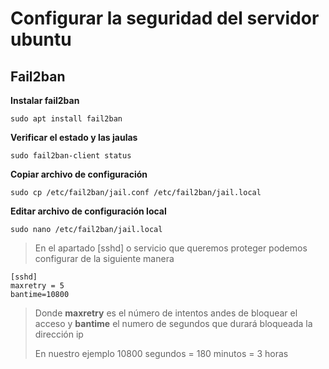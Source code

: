 # Configurar la seguridad del servidor ubuntu

## Fail2ban

**Instalar fail2ban**
```
sudo apt install fail2ban
```

**Verificar el estado y las jaulas**
```
sudo fail2ban-client status
```

**Copiar archivo de configuración**
```
sudo cp /etc/fail2ban/jail.conf /etc/fail2ban/jail.local
```

**Editar archivo de configuración local**
```
sudo nano /etc/fail2ban/jail.local
```

> En el apartado [sshd] o servicio que queremos proteger podemos configurar de la siguiente manera

```
[sshd]
maxretry = 5
bantime=10800
```

> Donde **maxretry** es el número de intentos andes de bloquear el acceso y **bantime** el numero de segundos que durará bloqueada la dirección ip
>
> En nuestro ejemplo 10800 segundos = 180 minutos = 3 horas
